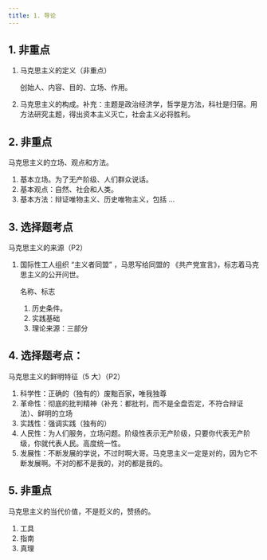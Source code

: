 ```yaml
---
title: 1. 导论
---
```


## 1. 非重点

1. 马克思主义的定义（非重点）

   创始人、内容、目的、立场、作用。

2. 马克思主义的构成。补充：主题是政治经济学，哲学是方法，科社是归宿。用方法研究主题，得出资本主义灭亡，社会主义必将胜利。

## 2. 非重点

马克思主义的立场、观点和方法。

1. 基本立场。为了无产阶级、人们群众说话。
2. 基本观点：自然、社会和人类。
3. 基本方法：辩证唯物主义、历史唯物主义，包括 ...

## 3. 选择题考点

马克思主义的来源（P2）

1. 国际性工人组织 “主义者同盟” ，马恩写给同盟的 《共产党宣言》，标志着马克思主义的公开问世。

   名称、标志

   1. 历史条件。
   2. 实践基础
   3. 理论来源：三部分

## 4. 选择题考点：

马克思主义的鲜明特征（5 大）（P2）

1. 科学性：正确的（独有的）废黜百家，唯我独尊
2. 革命性：彻底的批判精神（补充：都批判，而不是全盘否定，不符合辩证法）、鲜明的立场
3. 实践性：强调实践（独有的）
4. 人民性：为人们服务，立场问题。阶级性表示无产阶级，只要你代表无产阶级，你就代表人民。高度统一性。
5. 发展性：不断发展的学说，不过时啊大哥。马克思主义一定是对的，因为它不断发展啊。不对的都不是我的，对的都是我的。

## 5. 非重点

马克思主义的当代价值，不是贬义的，赞扬的。

1. 工具
2. 指南
3. 真理
